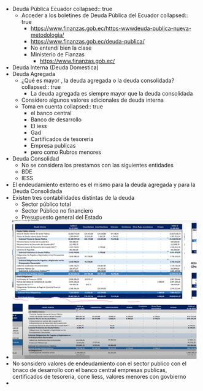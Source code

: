 - Deuda Pública Ecuador
  collapsed:: true
	- Acceder a los boletines de Deuda Pública del Ecuador
	  collapsed:: true
		- https://www.finanzas.gob.ec/https-wwwdeuda-publica-nueva-metodologia/
		- https://www.finanzas.gob.ec/deuda-publica/
		- No entendí bien la clase
		- Ministerio de Fianzas
			- https://www.finanzas.gob.ec/
- Deuda Interna (Deuda Domestica)
- Deuda Agregada
	- ¿Qué es mayor , la deuda agregada o la deuda consolidada?
	  collapsed:: true
		- La deuda agregada es siempre mayor que la deuda consolidada
	- Considero algunos valores adicionales de deuda interna
	- Toma en cuenta 
	  collapsed:: true
		- el banco central
		- Banco de desarrollo
		- El iess
		- Gad
		- Cartificados de tesoreria
		- Empresa publicas
		- pero como Rubros menores
- Deuda Consolidad
	- No se considera los prestamos con las siguientes entidades
	- BDE
	- IESS
- El endeudamiento externo es el mismo para la deuda agregada y para la Deuda Consolidada
- Existen tres contabilidades distintas de la deuda
	- Sector público total
	- Sector Público no financiero
	- Presupuesto general del Estado
- ![image.png](../assets/image_1642774286321_0.png)
- No sonsidero valores de endeudamiento con el sector publico con el bnaco de desarrollo con el banco central empresas publicas, certificados de tesoreria, cone liess, valores menores con govbierno
-
